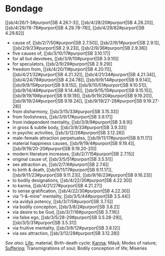 # Bondage

[[sb/4/26/1-3#purport|SB 4.26.1-3]], [[sb/4/28/20#purport|SB 4.28.20]], [[sb/4/29/78-78#purport|SB 4.29.78-78]], [[sb/4/29/82#purport|SB 4.29.82]]

* cause of, [[sb/2/7/50#purport|SB 2.7.50]], [[sb/2/9/1#purport|SB 2.9.1]], [[sb/2/9/23#purport|SB 2.9.23]], [[sb/2/9/36#purport|SB 2.9.36]]
* five causes of, [[sb/3/10/17#purport|SB 3.10.17]]
* for all but devotees, [[sb/3/9/10#purport|SB 3.9.10]]
* for speculators, [[sb/2/9/29#purport|SB 2.9.29]]
* freedom from, [[sb/4/20/11#purport|SB 4.20.11]], [[sb/4/21/32#purport|SB 4.21.32]], [[sb/4/21/34#purport|SB 4.21.34]], [[sb/4/24/78#purport|SB 4.24.78]], [[sb/9/9/14#purport|SB 9.9.14]], [[sb/9/9/15#purport|SB 9.9.15]], [[sb/9/10/51#purport|SB 9.10.51]], [[sb/9/14/48#purport|SB 9.14.48]], [[sb/9/15/15#purport|SB 9.15.15]], [[sb/9/19/19#purport|SB 9.19.19]], [[sb/9/19/20#purport|SB 9.19.20]], [[sb/9/19/24#purport|SB 9.19.24]], [[sb/9/19/27-28#purport|SB 9.19.27-28]]
* from disharmony, [[sb/3/15/33#purport|SB 3.15.33]]
* from foolishness, [[sb/3/9/17#purport|SB 3.9.17]]
* from independent mentality, [[sb/3/9/9#purport|SB 3.9.9]]
* in gross & subtle body, [[sb/3/9/33#purport|SB 3.9.33]]
* in psychic activities, [[sb/3/12/26#purport|SB 3.12.26]]
* male-female attraction perpetuates, [[sb/9/11/17#purport|SB 9.11.17]]
* material happiness causes, [[sb/9/19/4#purport|SB 9.19.4]], [[sb/9/19/20-20#purport|SB 9.19.20-20]]
* modern literature increases, [[sb/2/7/15#purport|SB 2.7.15]]
* original cause of, [[sb/3/5/51#purport|SB 3.5.51]]
* sex attraction as, [[sb/2/7/6#purport|SB 2.7.6]]
* to birth & death, [[sb/9/11/17#purport|SB 9.11.17]], [[sb/9/11/23#purport|SB 9.11.23]], [[sb/9/16/23#purport|SB 9.16.23]]
* to bodily designations, [[sb/4/22/30#purport|SB 4.22.30]]
* to karma, [[sb/4/21/27#purport|SB 4.21.27]]
* to sense gratification, [[sb/4/22/30#purport|SB 4.22.30]]
* via ”I-&-mine” mentality, [[sb/3/5/44#purport|SB 3.5.44]]
* via avidyā potency, [[sb/3/7/5#purport|SB 3.7.5]]
* via bodily conception, [[sb/3/8/2#purport|SB 3.8.2]]
* via desire to be God, [[sb/3/7/16#purport|SB 3.7.16]]
* via false ego, [[sb/3/5/28-29#purport|SB 3.5.28-29]], [[sb/3/5/31#purport|SB 3.5.31]]
* via fruitive mentality, [[sb/3/8/12#purport|SB 3.8.12]]
* via sex attraction, [[sb/3/12/28#purport|SB 3.12.28]]

*See also:* [Life](entries/life.md); material; Birth-death cycle; [Karma](entries/karma.md); Māyā; Modes of nature; [Suffering](entries/suffering.md); Transmigrations of soul; Bodily conception of life; Miseries
